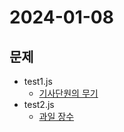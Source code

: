 # 2024-01-08
## 문제
* test1.js 
    * [기사단원의 무기](https://school.programmers.co.kr/learn/courses/30/lessons/136798)
* test2.js
    * [과일 장수](https://school.programmers.co.kr/learn/courses/30/lessons/135808) 

